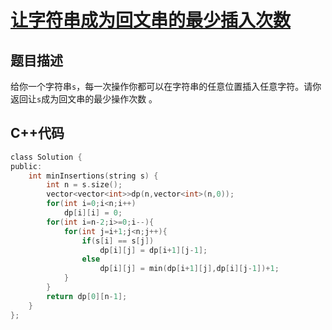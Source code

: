 # [让字符串成为回文串的最少插入次数](https://leetcode-cn.com/problems/minimum-insertion-steps-to-make-a-string-palindrome/)

## 题目描述
给你一个字符串`s`，每一次操作你都可以在字符串的任意位置插入任意字符。请你返回让`s`成为回文串的最少操作次数 。
## C++代码
```C
class Solution {
public:
    int minInsertions(string s) {
        int n = s.size();
        vector<vector<int>>dp(n,vector<int>(n,0));
        for(int i=0;i<n;i++)
            dp[i][i] = 0;
        for(int i=n-2;i>=0;i--){
            for(int j=i+1;j<n;j++){
                if(s[i] == s[j])
                    dp[i][j] = dp[i+1][j-1];
                else
                    dp[i][j] = min(dp[i+1][j],dp[i][j-1])+1;
            }
        }
        return dp[0][n-1];
    }
};
```
